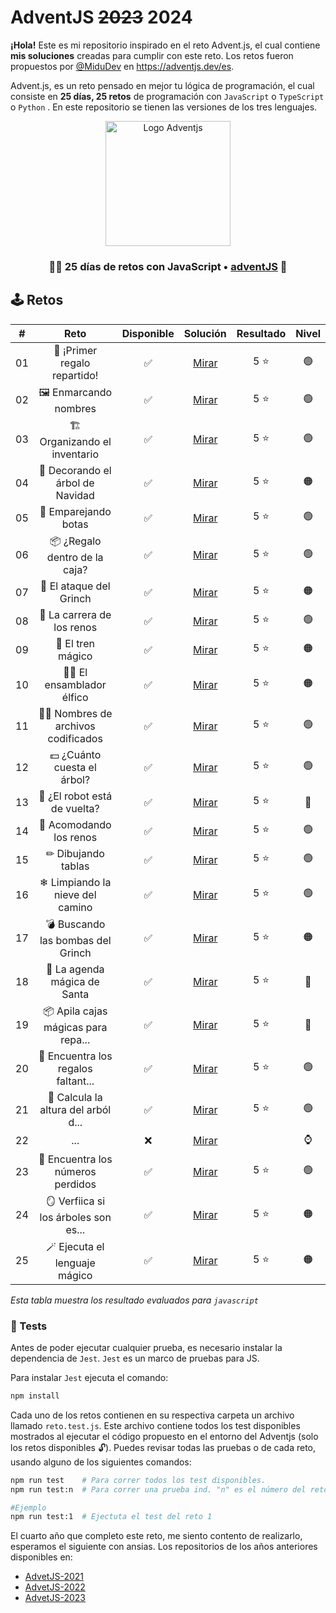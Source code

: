 # AdventJS ~~2023~~ 2024

**¡Hola!** Este es mi repositorio inspirado en el reto Advent.js, el cual contiene **mis soluciones** creadas para cumplir con este reto. Los retos fueron propuestos por [@MiduDev](https://github.com/midudev "@MiduDev") en https://adventjs.dev/es.

Advent.js, es un reto pensado en mejor tu lógica de programación, el cual consiste en **25 días, 25 retos** de programación con ```JavaScript``` o ```TypeScript``` o ```Python``` . En este repositorio se tienen las versiones de los tres lenguajes.

<p align="center"> 
  <img  
    height="200"
    src="https://github.com/user-attachments/assets/acb2747a-6c12-4f90-b975-0fcce495fe02"
    alt="Logo Adventjs"
  />
</p>

<h3 align="center">🧑‍🚀 25 días de retos con JavaScript • <a href="https://adventjs.dev">adventJS</a> 🚀</h3>

## 🕹️ Retos

|  #  |                  Reto                       |   Disponible    |                Solución                  |  Resultado  |  Nivel  |
| :-: | :------------------------------------------------------------------: | :------------:  | :----------------------------------------: | :---------: | :---------: |
| 01  |   🎁 ¡Primer regalo repartido!    |       ✅        | [Mirar](retos/01_primer_regalo/README.md) |   5 ⭐   |    🟢    |  
| 02  |       🖼 Enmarcando nombres       |       ✅        | [Mirar](retos/02_enmarcando_nombres/README.md) |   5 ⭐   |    🟢    |  
| 03  |   🏗 Organizando el inventario    |       ✅        | [Mirar](retos/03_orgianizando_inventario/README.md) |   5 ⭐   |    🟢    |  
| 04  | 🎄 Decorando el árbol de Navidad  |       ✅        | [Mirar](retos/04_decorando_arbol/README.md) |   5 ⭐   |    🟠    |  
| 05  |       👞 Emparejando botas        |       ✅        | [Mirar](retos/05_emparejando_botas/README.md) |   5 ⭐   |    🟢    |  
| 06  |   📦 ¿Regalo dentro de la caja?   |       ✅        | [Mirar](retos/06_regalos_caja/README.md) |   5 ⭐   |    🟢    |  
| 07  |      👹 El ataque del Grinch      |       ✅        | [Mirar](retos/07_ataque_grinch/README.md) |   5 ⭐   |    🟠    |  
| 08  |    🦌 La carrera de los renos     |       ✅        | [Mirar](retos/08_carrera_renos/README.md) |   5 ⭐   |    🟢    |  
| 09  |         🚂 El tren mágico         |       ✅        | [Mirar](retos/09_tren_magico/README.md) |   5 ⭐   |    🟠    |  
| 10  |      👩‍💻 El ensamblador élfico     |       ✅        | [Mirar](retos/10_ensamblador/README.md) |   5 ⭐   |    🟠    |  
| 11  |🏴‍☠️ Nombres de archivos codificados |       ✅        | [Mirar](retos/11_archivos_codificados/README.md) |   5 ⭐   |    🟢    |  
| 12  |    💵 ¿Cuánto cuesta el árbol?    |       ✅        | [Mirar](retos/12_cuanto_cuesta/README.md) |   5 ⭐   |    🟢    |  
| 13  |    🤖 ¿El robot está de vuelta?   |       ✅        | [Mirar](retos/13_robot/README.md) |   5 ⭐   |    🔴    |  
| 14  |      🦌 Acomodando los renos      |       ✅        | [Mirar](retos/14_acomodando_renos/README.md) |   5 ⭐   |    🟢    |  
| 15  |        ✏ Dibujando tablas        |       ✅        | [Mirar](retos/15_dibujando_tablas/README.md) |   5 ⭐   |    🟢    |  
| 16  |  ❄ Limpiando la nieve del camino  |       ✅        | [Mirar](retos/16_limpiando_nieve/README.md) |   5 ⭐   |    🟢    |  
| 17  | 💣 Buscando las bombas del Grinch |       ✅        | [Mirar](retos/17_busca_bombas/README.md) |   5 ⭐   |    🟠    |  
| 18  |   📇 La agenda mágica de Santa    |       ✅        | [Mirar](retos/18_agenda_magica/README.md) |   5 ⭐   |    🔴    |  
| 19  |📦 Apila cajas mágicas para repa...|       ✅        | [Mirar](retos/19_apila_cajas/README.md) |   5 ⭐   |    🔴    |  
| 20  |🎁 Encuentra los regalos faltant... |       ✅        | [Mirar](retos/20_faltantes_y_duplicados/README.md) |   5 ⭐   |    🟢    |  
| 21  |🎄 Calcula la altura del arból d...|       ✅        | [Mirar](retos/21_calcula_altura/README.md) |   5 ⭐   |    🟢    |  
| 22  |               ...                 |       ❌        | [Mirar](retos/) |         |    ⌚    |  
| 23  | 🔢 Encuentra los números perdidos |       ✅        | [Mirar](retos/23_numeros_perdidos/README.md) |   5 ⭐   |    🟢    |  
| 24  |🪞 Verfiica si los árboles son es...|       ✅        | [Mirar](retos/24_espejos_magicos/README.md) |   5 ⭐   |    🟠    |
| 25  |   🪄 Ejecuta el lenguaje mágico   |       ✅        | [Mirar](retos/25_lenguaje_magico/README.md) |   5 ⭐   |    🟠    |

*Esta tabla muestra los resultado evaluados para `javascript`*

### 🧪 Tests

Antes de poder ejecutar cualquier prueba, es necesario instalar la dependencia de `Jest`. `Jest` es un marco de pruebas para JS.

Para instalar `Jest` ejecuta el comando:

```bash
npm install
```

Cada uno de los retos contienen en su respectiva carpeta un archivo llamado `reto.test.js`. Este archivo contiene todos los test disponibles mostrados al ejecutar el código propuesto en el entorno del Adventjs (solo los retos disponibles 🔓). Puedes revisar todas las pruebas o de cada reto, usando alguno de los siguientes comandos:

```bash
npm run test    # Para correr todos los test disponibles.
npm run test:n  # Para correr una prueba ind. "n" es el número del reto.

#Ejemplo
npm run test:1  # Ejectuta el test del reto 1
```

El cuarto año que completo este reto, me siento contento de realizarlo, esperamos el siguiente con ansias.
Los repositorios de los años anteriores disponibles en:

* [AdvetJS-2021](https://github.com/jaimes1br/AdventJS-2021 "AdvetJS-2021")
* [AdvetJS-2022](https://github.com/jaimes1br/AdventJS-2022 "AdvetJS-2022")
* [AdvetJS-2023](https://github.com/jaimes1br/AdventJS-2023 "AdvetJS-2023")
